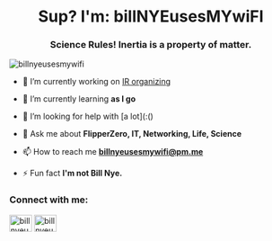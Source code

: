 <h1 align="center">Sup? I'm: billNYEusesMYwiFI</h1>
<h3 align="center">Science Rules! Inertia is a property of matter.</h3>

<p align="left"> <img src="https://komarev.com/ghpvc/?username=billnyeusesmywifi&label=Profile%20views&color=0e75b6&style=flat" alt="billnyeusesmywifi" /> </p>

- 🔭 I’m currently working on [IR organizing](TBD)

- 🌱 I’m currently learning **as I go**

- 🤝 I’m looking for help with [a lot](:()

- 💬 Ask me about **FlipperZero, IT, Networking, Life, Science**

- 📫 How to reach me **billnyeusesmywifi@pm.me**

- ⚡ Fun fact **I'm not Bill Nye.**

<h3 align="left">Connect with me:</h3>
<p align="left">
<a href="https://www.youtube.com/@billnyeusesmywifi" target="blank"><img align="center" src="https://raw.githubusercontent.com/rahuldkjain/github-profile-readme-generator/master/src/images/icons/Social/youtube.svg" alt="billnyeusesmywifi" height="30" width="40" /></a>
<a href="https://discord.gg/billnyeusesmywifi#1337" target="blank"><img align="center" src="https://raw.githubusercontent.com/rahuldkjain/github-profile-readme-generator/master/src/images/icons/Social/discord.svg" alt="billnyeusesmywifi#1337" height="30" width="40" /></a>
</p>
